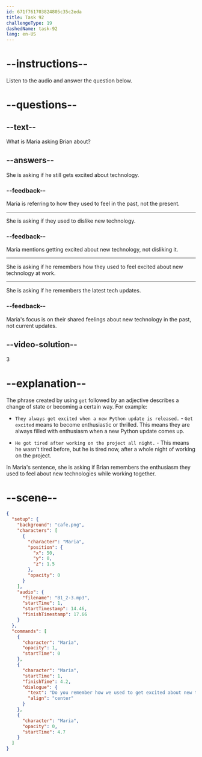 ```yaml
---
id: 671f761703824805c35c2eda
title: Task 92
challengeType: 19
dashedName: task-92
lang: en-US
---
```


<!-- (Audio) Maria: Do you remember how we used to get excited about new tech back at work? -->

# --instructions--

Listen to the audio and answer the question below.

# --questions--

## --text--

What is Maria asking Brian about?

## --answers--

She is asking if he still gets excited about technology.

### --feedback--

Maria is referring to how they used to feel in the past, not the present.

---

She is asking if they used to dislike new technology.

### --feedback--

Maria mentions getting excited about new technology, not disliking it.

---

She is asking if he remembers how they used to feel excited about new technology at work.

---

She is asking if he remembers the latest tech updates.

### --feedback--

Maria's focus is on their shared feelings about new technology in the past, not current updates.

## --video-solution--

3

# --explanation--

The phrase created by using `get` followed by an adjective describes a change of state or becoming a certain way. For example:

- `They always get excited when a new Python update is released.` - `Get excited` means to become enthusiastic or thrilled. This means they are always filled with enthusiasm when a new Python update comes up.

- `He got tired after working on the project all night.` - This means he wasn't tired before, but he is tired now, after a whole night of working on the project. 

In Maria's sentence, she is asking if Brian remembers the enthusiasm they used to feel about new technologies while working together.

# --scene--

```json
{
  "setup": {
    "background": "cafe.png",
    "characters": [
      {
        "character": "Maria",
        "position": {
          "x": 50,
          "y": 0,
          "z": 1.5
        },
        "opacity": 0
      }
    ],
    "audio": {
      "filename": "B1_2-3.mp3",
      "startTime": 1,
      "startTimestamp": 14.46,
      "finishTimestamp": 17.66
    }
  },
  "commands": [
    {
      "character": "Maria",
      "opacity": 1,
      "startTime": 0
    },
    {
      "character": "Maria",
      "startTime": 1,
      "finishTime": 4.2,
      "dialogue": {
        "text": "Do you remember how we used to get excited about new tech back at work?",
        "align": "center"
      }
    },
    {
      "character": "Maria",
      "opacity": 0,
      "startTime": 4.7
    }
  ]
}
```
